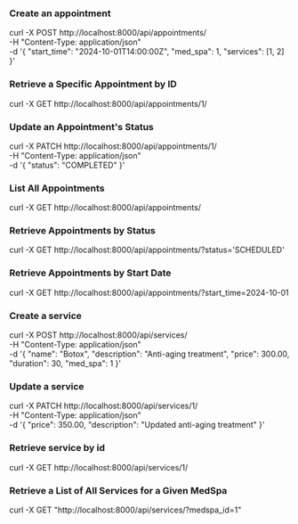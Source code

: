 ### Create an appointment

curl -X POST http://localhost:8000/api/appointments/ \
-H "Content-Type: application/json" \
-d '{
    "start_time": "2024-10-01T14:00:00Z",
    "med_spa": 1,
    "services": [1, 2]
}'

### Retrieve a Specific Appointment by ID

curl -X GET http://localhost:8000/api/appointments/1/


### Update an Appointment's Status

curl -X PATCH http://localhost:8000/api/appointments/1/ \
-H "Content-Type: application/json" \
-d '{
    "status": "COMPLETED"
}'

### List All Appointments

curl -X GET http://localhost:8000/api/appointments/


### Retrieve Appointments by Status

curl -X GET http://localhost:8000/api/appointments/?status='SCHEDULED'


### Retrieve Appointments by Start Date

curl -X GET http://localhost:8000/api/appointments/?start_time=2024-10-01

### Create a service

curl -X POST http://localhost:8000/api/services/ \
-H "Content-Type: application/json" \
-d '{
    "name": "Botox",
    "description": "Anti-aging treatment",
    "price": 300.00,
    "duration": 30,
    "med_spa": 1
}'

### Update a service

curl -X PATCH http://localhost:8000/api/services/1/ \
-H "Content-Type: application/json" \
-d '{
    "price": 350.00,
    "description": "Updated anti-aging treatment"
}'

### Retrieve service by id

curl -X GET http://localhost:8000/api/services/1/

### Retrieve a List of All Services for a Given MedSpa

curl -X GET "http://localhost:8000/api/services/?medspa_id=1"
